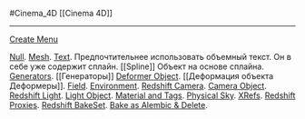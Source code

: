 #Cinema_4D 
[[Cinema 4D]]
___________
[Create Menu](https://help.maxon.net/c4d/2023/en-us/Default.htm#html/5177.html?TocPath=Create%2520Menu%257C_____0)


[Null](https://help.maxon.net/c4d/2023/en-us/Content/html/ONULL.html?TocPath=Create%2520Menu%257CNull%257C_____0).
[Mesh](https://help.maxon.net/c4d/2023/en-us/Content/html/5179.html?TocPath=Create%2520Menu%257CMesh%257C_____0).
[Text](https://help.maxon.net/c4d/2023/en-us/Default.htm#html/OMOGRAPH_TEXT.html?TocPath=Create%2520Menu%257CMesh%257CText%257C_____0). Предпочтительнее использовать объемный текст. Он в себе уже содержит сплайн.
[[Spline]] Объект на основе сплайна.
[Generators](https://help.maxon.net/c4d/2023/en-us/Content/html/5166.html?TocPath=Create%2520Menu%257CGenerators%257C_____0). [[Генераторы]]
[Deformer Object](https://help.maxon.net/c4d/2023/en-us/Content/html/5460.html?TocPath=Create%2520Menu%257CDeformer%2520Object%257C_____0). [[Деформация объекта Деформеры]].
[Field](https://help.maxon.net/c4d/2023/en-us/Content/html/58091.html?TocPath=Create%2520Menu%257CField%257C_____0).
[Environment](https://help.maxon.net/c4d/2023/en-us/Content/html/5451.html?TocPath=Create%2520Menu%257CEnvironment%257C_____0).
[Redshift Camera](https://help.maxon.net/c4d/2023/en-us/Content/html/ORSCAMERA.html?TocPath=Create%2520Menu%257CRedshift%2520Camera%257C_____0).
[Camera Object](https://help.maxon.net/c4d/2023/en-us/Content/html/OCAMERA.html?TocPath=Create%2520Menu%257CCamera%2520Object%257C_____0).
[Redshift Light](https://help.maxon.net/c4d/2023/en-us/Content/html/ORSLIGHT.html?TocPath=Create%2520Menu%257CRedshift%2520Light%257C_____0).
[Light Object](https://help.maxon.net/c4d/2023/en-us/Content/html/OLIGHT.html?TocPath=Create%2520Menu%257CLight%2520Object%257C_____0).
[Material and Tags](https://help.maxon.net/c4d/2023/en-us/Content/html/45145.html?TocPath=Create%2520Menu%257C_____12).
[Physical Sky](https://help.maxon.net/c4d/2023/en-us/Content/html/OSKYSHADER.html?TocPath=Create%2520Menu%257CPhysical%2520Sky%257C_____0).
[XRefs](https://help.maxon.net/c4d/2023/en-us/Content/html/45148.html?TocPath=Create%2520Menu%257CXRefs%257C_____0).
[Redshift Proxies](https://help.maxon.net/c4d/2023/en-us/Content/_REDSHIFT_/html/Proxies.html?TocPath=Create%2520Menu%257CRedshift%2520Proxies%257C_____0).
[Redshift BakeSet](https://help.maxon.net/c4d/2023/en-us/Content/html/Redshift_Create_BakeSets.html?TocPath=Create%2520Menu%257CRedshift%2520BakeSet%257C_____0).
[Bake as Alembic & Delete](https://help.maxon.net/c4d/2023/en-us/Content/html/58201.html?TocPath=Create%2520Menu%257C_____17).